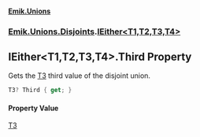 #### [Emik.Unions](index.md 'index')
### [Emik.Unions.Disjoints](Emik.Unions.Disjoints.md 'Emik.Unions.Disjoints').[IEither&lt;T1,T2,T3,T4&gt;](IEither{T1,T2,T3,T4}.md 'Emik.Unions.Disjoints.IEither<T1,T2,T3,T4>')

## IEither<T1,T2,T3,T4>.Third Property

Gets the [T3](IEither{T1,T2,T3,T4}.md#Emik.Unions.Disjoints.IEither_T1,T2,T3,T4_.T3 'Emik.Unions.Disjoints.IEither<T1,T2,T3,T4>.T3') third value of the disjoint union.

```csharp
T3? Third { get; }
```

#### Property Value
[T3](IEither{T1,T2,T3,T4}.md#Emik.Unions.Disjoints.IEither_T1,T2,T3,T4_.T3 'Emik.Unions.Disjoints.IEither<T1,T2,T3,T4>.T3')